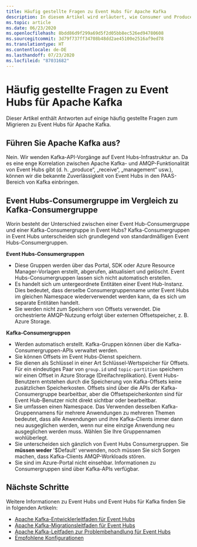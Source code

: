 ```yaml
---
title: Häufig gestellte Fragen zu Event Hubs für Apache Kafka
description: In diesem Artikel wird erläutert, wie Consumer und Producer, die unterschiedliche Protokolle verwenden (AMQP, Apache Kafka und HTTPS), über Azure Event Hubs Ereignisse austauschen können.
ms.topic: article
ms.date: 06/23/2020
ms.openlocfilehash: 8bdd86d9f299a69d5f2d05bb8ec526ed94780608
ms.sourcegitcommit: 3d79f737ff34708b48dd2ae45100e2516af9ed78
ms.translationtype: HT
ms.contentlocale: de-DE
ms.lasthandoff: 07/23/2020
ms.locfileid: "87031682"
---
```

# <a name="frequently-asked-questions---event-hubs-for-apache-kafka"></a>Häufig gestellte Fragen zu Event Hubs für Apache Kafka 
Dieser Artikel enthält Antworten auf einige häufig gestellte Fragen zum Migrieren zu Event Hubs für Apache Kafka.

## <a name="do-you-run-apache-kafka"></a>Führen Sie Apache Kafka aus?

Nein.  Wir wenden Kafka-API-Vorgänge auf Event Hubs-Infrastruktur an.  Da es eine enge Korrelation zwischen Apache Kafka- und AMQP-Funktionalität von Event Hubs gibt (d. h. „produce“, „receive“, „management“ usw.), können wir die bekannte Zuverlässigkeit von Event Hubs in den PAAS-Bereich von Kafka einbringen.

## <a name="event-hubs-consumer-group-vs-kafka-consumer-group"></a>Event Hubs-Consumergruppe im Vergleich zu Kafka-Consumergruppe
Worin besteht der Unterschied zwischen einer Event Hub-Consumergruppe und einer Kafka-Consumergruppe in Event Hubs? Kafka-Consumergruppen in Event Hubs unterscheiden sich grundlegend von standardmäßigen Event Hubs-Consumergruppen.

**Event Hubs-Consumergruppen**

- Diese Gruppen werden über das Portal, SDK oder Azure Resource Manager-Vorlagen erstellt, abgerufen, aktualisiert und gelöscht. Event Hubs-Consumergruppen lassen sich nicht automatisch erstellen.
- Es handelt sich um untergeordnete Entitäten einer Event Hub-Instanz. Dies bedeutet, dass derselbe Consumergruppenname unter Event Hubs im gleichen Namespace wiederverwendet werden kann, da es sich um separate Entitäten handelt.
- Sie werden nicht zum Speichern von Offsets verwendet. Die orchestrierte AMQP-Nutzung erfolgt über externen Offsetspeicher, z. B. Azure Storage.

**Kafka-Consumergruppen**

- Werden automatisch erstellt.  Kafka-Gruppen können über die Kafka-Consumergruppen-APIs verwaltet werden.
- Sie können Offsets im Event Hubs-Dienst speichern.
- Sie dienen als Schlüssel in einer Art Schlüssel-Wertspeicher für Offsets. Für ein eindeutiges Paar von `group.id` und `topic-partition` speichern wir einen Offset in Azure Storage (Dreifachreplikation). Event Hubs-Benutzern entstehen durch die Speicherung von Kafka-Offsets keine zusätzlichen Speicherkosten. Offsets sind über die APIs der Kafka-Consumergruppe bearbeitbar, aber die Offsetspeicher*konten* sind für Event Hub-Benutzer nicht direkt sichtbar oder bearbeitbar.  
- Sie umfassen einen Namespace. Das Verwenden desselben Kafka-Gruppennamens für mehrere Anwendungen zu mehreren Themen bedeutet, dass alle Anwendungen und ihre Kafka-Clients immer dann neu ausgeglichen werden, wenn nur eine einzige Anwendung neu ausgeglichen werden muss.  Wählen Sie Ihre Gruppennamen wohlüberlegt.
- Sie unterscheiden sich gänzlich von Event Hubs Consumergruppen. Sie **müssen weder**  '$Default' verwenden, noch müssen Sie sich Sorgen machen, dass Kafka-Clients AMQP-Workloads stören.
- Sie sind im Azure-Portal nicht einsehbar. Informationen zu Consumergruppen sind über Kafka-APIs verfügbar.

## <a name="next-steps"></a>Nächste Schritte
Weitere Informationen zu Event Hubs und Event Hubs für Kafka finden Sie in folgenden Artikeln:  

- [Apache Kafka-Entwicklerleitfaden für Event Hubs](apache-kafka-developer-guide.md)
- [Apache Kafka-Migrationsleitfaden für Event Hubs](apache-kafka-migration-guide.md)
- [Apache Kafka-Leitfaden zur Problembehandlung für Event Hubs](apache-kafka-troubleshooting-guide.md)
- [Empfohlene Konfigurationen](apache-kafka-configurations.md)

